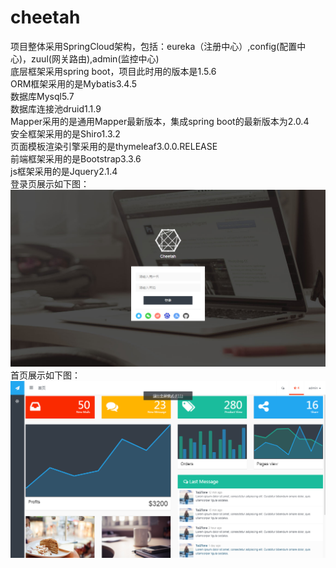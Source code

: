 # cheetah
项目整体采用SpringCloud架构，包括：eureka（注册中心）,config(配置中心)，zuul(网关路由),admin(监控中心)  
底层框架采用spring boot，项目此时用的版本是1.5.6  
ORM框架采用的是Mybatis3.4.5  
数据库Mysql5.7  
数据库连接池druid1.1.9  
Mapper采用的是通用Mapper最新版本，集成spring boot的最新版本为2.0.4  
安全框架采用的是Shiro1.3.2  
页面模板渲染引擎采用的是thymeleaf3.0.0.RELEASE  
前端框架采用的是Bootstrap3.3.6  
js框架采用的是Jquery2.1.4   
登录页展示如下图：  
![image](https://github.com/githubzyl/cheetah/blob/master/cheetah-web-backstage/src/main/resources/static/example/img/login.png?raw=true) 
首页展示如下图：  
![image](https://github.com/githubzyl/cheetah/blob/master/cheetah-web-backstage/src/main/resources/static/example/img/index.png?raw=true)
